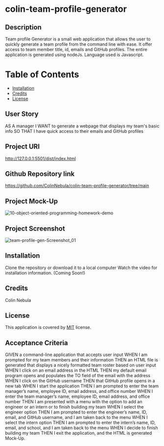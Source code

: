 # colin-team-profile-generator

## Description
Team profile Generator is a small web application that allows the user to quickly generate a team profile from the command line with ease. It offer access to team member title, id, emails and GitHub profiles. The entire application is generated using nodeJs. Language used is Javascript.

# Table of Contents
* [Installation](#installation)
* [Credits](#credits)
* [License](#license)

## User Story
AS A manager
I WANT to generate a webpage that displays my team's basic info
SO THAT I have quick access to their emails and GitHub profiles

## Project URl
http://127.0.0.1:5501/dist/index.html

## Github Repository link
https://github.com/ColinNebula/colin-team-profile-generator/tree/main

## Project Mock-Up
![10-object-oriented-programming-homework-demo](https://user-images.githubusercontent.com/57843842/131204950-31bcd09a-b236-42e8-8993-ba57fd487090.png)


## Project Screenshot
![team-profile-gen-Screenshot_01](https://user-images.githubusercontent.com/57843842/131207861-65ecb5c5-8eba-4dbc-9952-2c872161841d.jpg)

## Installation
Clone the repository or download it to a local computer
Watch the video for installation information. (Coming Soon!)

## Credits
Colin Nebula

## License
This application is covered by [MIT](https://opensource.org/licenses/MIT) license.

## Acceptance Criteria
GIVEN a command-line application that accepts user input
WHEN I am prompted for my team members and their information
THEN an HTML file is generated that displays a nicely formatted team roster based on user input
WHEN I click on an email address in the HTML
THEN my default email program opens and populates the TO field of the email with the address
WHEN I click on the GitHub username
THEN that GitHub profile opens in a new tab
WHEN I start the application
THEN I am prompted to enter the team manager’s name, employee ID, email address, and office number
WHEN I enter the team manager’s name, employee ID, email address, and office number
THEN I am presented with a menu with the option to add an engineer or an intern or to finish building my team
WHEN I select the engineer option
THEN I am prompted to enter the engineer’s name, ID, email, and GitHub username, and I am taken back to the menu
WHEN I select the intern option
THEN I am prompted to enter the intern’s name, ID, email, and school, and I am taken back to the menu
WHEN I decide to finish building my team
THEN I exit the application, and the HTML is generated
Mock-Up.

